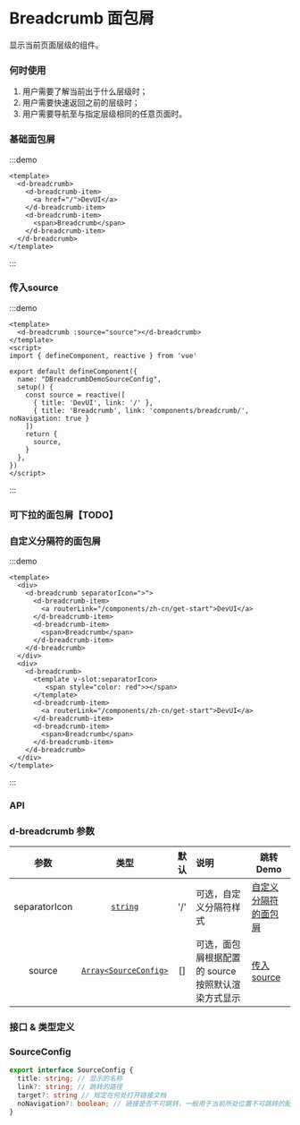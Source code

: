 # Breadcrumb 面包屑

显示当前页面层级的组件。

### 何时使用

1. 用户需要了解当前出于什么层级时；
2. 用户需要快速返回之前的层级时；
3. 用户需要导航至与指定层级相同的任意页面时。

### 基础面包屑

:::demo
```vue
<template>
  <d-breadcrumb>
    <d-breadcrumb-item>
      <a href="/">DevUI</a>
    </d-breadcrumb-item>
    <d-breadcrumb-item>
      <span>Breadcrumb</span>
    </d-breadcrumb-item>
  </d-breadcrumb>
</template>
```
::: 

### 传入source

:::demo
```vue
<template>
  <d-breadcrumb :source="source"></d-breadcrumb>
</template>
<script>
import { defineComponent, reactive } from 'vue'

export default defineComponent({
  name: "DBreadcrumbDemoSourceConfig",
  setup() {
    const source = reactive([
      { title: 'DevUI', link: '/' },
      { title: 'Breadcrumb', link: 'components/breadcrumb/', noNavigation: true }
    ])  
    return {
      source,
    }
  },
})
</script>
```
:::

### 可下拉的面包屑【TODO】

<!-- :::demo
<template>
  <d-breadcrumb>
    <d-breadcrumb-item v-for='item in breadData' :showMenu='item.showMenu' :menuList='item.menuList' :isSearch='item.isSearch' @toggleEvent='toggleEvent'>
      <a :href='item.link'>{{ item.label }}</a>
    </d-breadcrumb-item>
  </d-breadcrumb>
</template>
<script>
import { defineComponent, reactive } from 'vue'

export default defineComponent({
  name: 'DBreadcrumbDemoMenu',
  setup() {
    const breadData = reactive([
      { label: 'DevUI', showMenu: false, link: '/' },
      {
        label: 'Breadcrumb', showMenu: true, isSearch: true,
        menuList: [
          { name: 'Anchor', link: '/components/anchor/demo' },
          { name: 'Button', link: '/components/button/demo' }
        ]
      }])  
    const toggleEvent = (event) => {
      console.log(event);
    }
    return {
      breadData,
    }
  },
})
</script>
```
::: -->

### 自定义分隔符的面包屑

:::demo
```vue
<template>
  <div>
    <d-breadcrumb separatorIcon=">">
      <d-breadcrumb-item>
        <a routerLink="/components/zh-cn/get-start">DevUI</a>
      </d-breadcrumb-item>
      <d-breadcrumb-item>
        <span>Breadcrumb</span>
      </d-breadcrumb-item>
    </d-breadcrumb>
  </div>
  <div>
    <d-breadcrumb>
      <template v-slot:separatorIcon>
         <span style="color: red">></span>
      </template>
      <d-breadcrumb-item>
        <a routerLink="/components/zh-cn/get-start">DevUI</a>
      </d-breadcrumb-item>
      <d-breadcrumb-item>
        <span>Breadcrumb</span>
      </d-breadcrumb-item>
    </d-breadcrumb>
  </div>
</template>
```
:::
### API

### d-breadcrumb 参数

|     参数      |                  类型                  |             默认              | 说明                                               | 跳转 Demo                 |
| :-----------: | :------------------------------------: | :---------------------------: | :------------------------------------------------- | ------------------------- |
| separatorIcon |               [`string`](#自定义分隔符的面包屑) | '/'                                                | 可选，自定义分隔符样式    | [自定义分隔符的面包屑](#自定义分隔符的面包屑)
|    source     | [`Array<SourceConfig>`](#SourceConfig) |              []               | 可选，面包屑根据配置的 source 按照默认渲染方式显示 | [传入source](#传入source) |

<!-- ### d-breadcrumb-item 参数

|   参数   |                类型                | 默认  |                          说明                           | 跳转 Demo                         | 全局配置项 |
| :------: | :--------------------------------: | :---: | :-----------------------------------------------------: | :-------------------------------- | ---------- |
| showMenu |             `boolean`              | false |        可选，是否需要显示下拉箭头及下拉列表内容         | [可下拉的面包屑](#可下拉的面包屑) |            |
| menuList | [`Array<MenuConfig>`](#menuconfig) |  --   |    可选，showMenu 为 true 时传入，下拉列表的显示内容    | [可下拉的面包屑](#可下拉的面包屑) |            |
| isSearch |             `boolean`              | false | 可选，showMenu 为 true 时传入，下拉列表是否需要搜索功能 | [可下拉的面包屑](#可下拉的面包屑) |            |
### d-breadcrumb-item 事件

|    事件     |          类型           |                          说明                           | 跳转 Demo                         |
| :---------: | :---------------------: | :-----------------------------------------------------: | --------------------------------- |
| toggleEvent | `EventEmitter<boolean>` | dropdown 菜单展开和收起的事件，返回值为当前菜单是否打开 | [可下拉的面包屑](#可下拉的面包屑) | -->
### 接口 & 类型定义

<!-- MenuConfig
```ts
export interface MenuConfig {
  name: string // 显示的名称
  link: string // 跳转的路径，可为绝对路径与相对路径，注意需要与路由的配置一致
  target?: string // 规定在何处打开链接文档
}
``` -->

### SourceConfig

```ts
export interface SourceConfig {
  title: string; // 显示的名称
  link?: string; // 跳转的路径
  target?: string // 规定在何处打开链接文档
  noNavigation?: boolean; // 链接是否不可跳转，一般用于当前所处位置不可跳转的配置
}
```